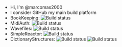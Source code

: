- Hi, I’m @marcomas2000
- I consider GitHub my main build platform
- BookKeeping: ![Build status](https://github.com/marcomas2000/BookKeeping/actions/workflows/build.yml/badge.svg)
- MidiAuth: ![Build status](https://github.com/marcomas2000/MidiAuth/actions/workflows/msbuild.yml/badge.svg)
- Wavefiles: ![Build status](https://github.com/marcomas2000/WaveFiles/actions/workflows/qmakebuild.yml/badge.svg)
- SimpleReactor: ![Build status](https://github.com/marcomas2000/simple_reactor/actions/workflows/cmake.yml/badge.svg)
- DictionaryStructures: ![Build status](https://github.com/marcomas2000/DictionaryStructures/actions/workflows/cmake.yml/badge.svg) ![Build status](https://github.com/marcomas2000/DictionaryStructures/actions/workflows/gtest.yml/badge.svg)


<!---
marcomas2000/marcomas2000 is a ✨ special ✨ repository because its `README.md` (this file) appears on your GitHub profile.
You can click the Preview link to take a look at your changes.
--->
